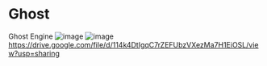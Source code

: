 # Ghost
Ghost Engine
![image](https://github.com/TaibkKurbanaliev/Ghost/assets/65422168/28a28f79-cf10-4658-bc4e-bd1cb3a5c461)
![image](https://github.com/TaibkKurbanaliev/Ghost/assets/65422168/d4356613-8d89-457e-a9d6-7f8fe225c0dd)
https://drive.google.com/file/d/114k4DtIgqC7rZEFUbzVXezMa7H1EiOSL/view?usp=sharing
